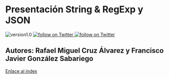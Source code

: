 # Presentación String & RegExp y JSON

<div style="text-align: left;">
    <img src="https://img.shields.io/badge/version-1.0.0-blue" alt="version1.0">
    <a href="https://twitter.com/intent/follow?screen_name=rafacruz7" target="_blank">
        <img src="https://img.shields.io/twitter/follow/rafacruz7?style=social&logo=twitter" alt="follow on Twitter">
    </a>
    <a href="https://twitter.com/intent/follow?screen_name=Fco_Javier_Glez" target="_blank">
        <img src="https://img.shields.io/twitter/follow/Fco_Javier_Glez?style=social&logo=twitter" alt="follow on Twitter">
    </a>
</div>

## Autores: Rafael Miguel Cruz Álvarez y Francisco Javier González Sabariego

[Enlace al index](https://fcojavierglez.github.io/presentaciones_cliente/index.html)